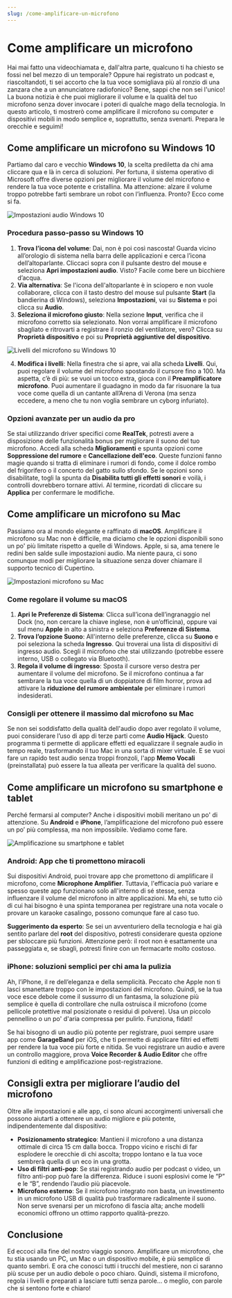```yaml
---
slug: /come-amplificare-un-microfono
---
```

# Come amplificare un microfono

Hai mai fatto una videochiamata e, dall'altra parte, qualcuno ti ha chiesto se fossi nel bel mezzo di un temporale? Oppure hai registrato un podcast e, riascoltandoti, ti sei accorto che la tua voce somigliava più al ronzio di una zanzara che a un annunciatore radiofonico? Bene, sappi che non sei l'unico! La buona notizia è che puoi migliorare il volume e la qualità del tuo microfono senza dover invocare i poteri di qualche mago della tecnologia. In questo articolo, ti mostrerò come amplificare il microfono su computer e dispositivi mobili in modo semplice e, soprattutto, senza svenarti. Prepara le orecchie e seguimi!

## Come amplificare un microfono su Windows 10

Partiamo dal caro e vecchio **Windows 10**, la scelta prediletta da chi ama cliccare qua e là in cerca di soluzioni. Per fortuna, il sistema operativo di Microsoft offre diverse opzioni per migliorare il volume del microfono e rendere la tua voce potente e cristallina. Ma attenzione: alzare il volume troppo potrebbe farti sembrare un robot con l’influenza. Pronto? Ecco come si fa.

![Impostazioni audio Windows 10](/guide-img/output/833b6385.jpg)

### Procedura passo-passo su Windows 10

1. **Trova l’icona del volume**: Dai, non è poi così nascosta! Guarda vicino all’orologio di sistema nella barra delle applicazioni e cerca l’icona dell’altoparlante. Cliccaci sopra con il pulsante destro del mouse e seleziona **Apri impostazioni audio**. Visto? Facile come bere un bicchiere d’acqua.
2. **Via alternativa**: Se l'icona dell'altoparlante è in sciopero e non vuole collaborare, clicca con il tasto destro del mouse sul pulsante **Start** (la bandierina di Windows), seleziona **Impostazioni**, vai su **Sistema** e poi clicca su **Audio**.
3. **Seleziona il microfono giusto**: Nella sezione **Input**, verifica che il microfono corretto sia selezionato. Non vorrai amplificare il microfono sbagliato e ritrovarti a registrare il ronzio del ventilatore, vero? Clicca su **Proprietà dispositivo** e poi su **Proprietà aggiuntive del dispositivo**.

![Livelli del microfono su Windows 10](/guide-img/output/36d19753.jpg)

4. **Modifica i livelli**: Nella finestra che si apre, vai alla scheda **Livelli**. Qui, puoi regolare il volume del microfono spostando il cursore fino a 100. Ma aspetta, c’è di più: se vuoi un tocco extra, gioca con il **Preamplificatore microfono**. Puoi aumentare il guadagno in modo da far risuonare la tua voce come quella di un cantante all’Arena di Verona (ma senza eccedere, a meno che tu non voglia sembrare un cyborg infuriato).

### Opzioni avanzate per un audio da pro

Se stai utilizzando driver specifici come **RealTek**, potresti avere a disposizione delle funzionalità bonus per migliorare il suono del tuo microfono. Accedi alla scheda **Miglioramenti** e spunta opzioni come **Soppressione del rumore** e **Cancellazione dell'eco**. Queste funzioni fanno magie quando si tratta di eliminare i rumori di fondo, come il dolce rombo del frigorifero o il concerto del gatto sullo sfondo. Se le opzioni sono disabilitate, togli la spunta da **Disabilita tutti gli effetti sonori** e voilà, i controlli dovrebbero tornare attivi. Al termine, ricordati di cliccare su **Applica** per confermare le modifiche.

## Come amplificare un microfono su Mac

Passiamo ora al mondo elegante e raffinato di **macOS**. Amplificare il microfono su Mac non è difficile, ma diciamo che le opzioni disponibili sono un po' più limitate rispetto a quelle di Windows. Apple, si sa, ama tenere le redini ben salde sulle impostazioni audio. Ma niente paura, ci sono comunque modi per migliorare la situazione senza dover chiamare il supporto tecnico di Cupertino.

![Impostazioni microfono su Mac](/guide-img/output/d6d6a975.jpg)

### Come regolare il volume su macOS

1. **Apri le Preferenze di Sistema**: Clicca sull’icona dell’ingranaggio nel Dock (no, non cercare la chiave inglese, non è un’officina), oppure vai sul menu **Apple** in alto a sinistra e seleziona **Preferenze di Sistema**.
2. **Trova l’opzione Suono**: All'interno delle preferenze, clicca su **Suono** e poi seleziona la scheda **Ingresso**. Qui troverai una lista di dispositivi di ingresso audio. Scegli il microfono che stai utilizzando (potrebbe essere interno, USB o collegato via Bluetooth).
3. **Regola il volume di ingresso**: Sposta il cursore verso destra per aumentare il volume del microfono. Se il microfono continua a far sembrare la tua voce quella di un doppiatore di film horror, prova ad attivare la **riduzione del rumore ambientale** per eliminare i rumori indesiderati.

### Consigli per ottenere il massimo dal microfono su Mac

Se non sei soddisfatto della qualità dell'audio dopo aver regolato il volume, puoi considerare l’uso di app di terze parti come **Audio Hijack**. Questo programma ti permette di applicare effetti ed equalizzare il segnale audio in tempo reale, trasformando il tuo Mac in una sorta di mixer virtuale. E se vuoi fare un rapido test audio senza troppi fronzoli, l'app **Memo Vocali** (preinstallata) può essere la tua alleata per verificare la qualità del suono.

## Come amplificare un microfono su smartphone e tablet

Perché fermarsi al computer? Anche i dispositivi mobili meritano un po' di attenzione. Su **Android** e **iPhone**, l’amplificazione del microfono può essere un po’ più complessa, ma non impossibile. Vediamo come fare.

![Amplificazione su smartphone e tablet](/guide-img/output/e3fcace0.jpg)

### Android: App che ti promettono miracoli

Sui dispositivi Android, puoi trovare app che promettono di amplificare il microfono, come **Microphone Amplifier**. Tuttavia, l'efficacia può variare e spesso queste app funzionano solo all'interno di sé stesse, senza influenzare il volume del microfono in altre applicazioni. Ma ehi, se tutto ciò di cui hai bisogno è una spinta temporanea per registrare una nota vocale o provare un karaoke casalingo, possono comunque fare al caso tuo.

**Suggerimento da esperto**: Se sei un avventuriero della tecnologia e hai già sentito parlare del **root** del dispositivo, potresti considerare questa opzione per sbloccare più funzioni. Attenzione però: il root non è esattamente una passeggiata e, se sbagli, potresti finire con un fermacarte molto costoso.

### iPhone: soluzioni semplici per chi ama la pulizia

Ah, l’iPhone, il re dell’eleganza e della semplicità. Peccato che Apple non ti lasci smanettare troppo con le impostazioni del microfono. Quindi, se la tua voce esce debole come il sussurro di un fantasma, la soluzione più semplice è quella di controllare che nulla ostruisca il microfono (come pellicole protettive mal posizionate o residui di polvere). Usa un piccolo pennellino o un po' d'aria compressa per pulirlo. Funziona, fidati!

Se hai bisogno di un audio più potente per registrare, puoi sempre usare app come **GarageBand** per iOS, che ti permette di applicare filtri ed effetti per rendere la tua voce più forte e nitida. Se vuoi registrare un audio e avere un controllo maggiore, prova **Voice Recorder & Audio Editor** che offre funzioni di editing e amplificazione post-registrazione.

## Consigli extra per migliorare l’audio del microfono

Oltre alle impostazioni e alle app, ci sono alcuni accorgimenti universali che possono aiutarti a ottenere un audio migliore e più potente, indipendentemente dal dispositivo:

- **Posizionamento strategico**: Mantieni il microfono a una distanza ottimale di circa 15 cm dalla bocca. Troppo vicino e rischi di far esplodere le orecchie di chi ascolta; troppo lontano e la tua voce sembrerà quella di un eco in una grotta.
- **Uso di filtri anti-pop**: Se stai registrando audio per podcast o video, un filtro anti-pop può fare la differenza. Riduce i suoni esplosivi come le “P” e le “B”, rendendo l’audio più piacevole.
- **Microfono esterno**: Se il microfono integrato non basta, un investimento in un microfono USB di qualità può trasformare radicalmente il suono. Non serve svenarsi per un microfono di fascia alta; anche modelli economici offrono un ottimo rapporto qualità-prezzo.

## Conclusione

Ed eccoci alla fine del nostro viaggio sonoro. Amplificare un microfono, che tu stia usando un PC, un Mac o un dispositivo mobile, è più semplice di quanto sembri. E ora che conosci tutti i trucchi del mestiere, non ci saranno più scuse per un audio debole o poco chiaro. Quindi, sistema il microfono, regola i livelli e preparati a lasciare tutti senza parole... o meglio, con parole che si sentono forte e chiaro!
